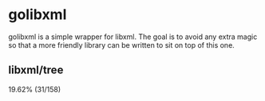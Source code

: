 # golibxml

golibxml is a simple wrapper for libxml. The goal is to avoid any extra magic so that a more friendly library can be written to sit on top of this one.

## libxml/tree

19.62% (31/158)
